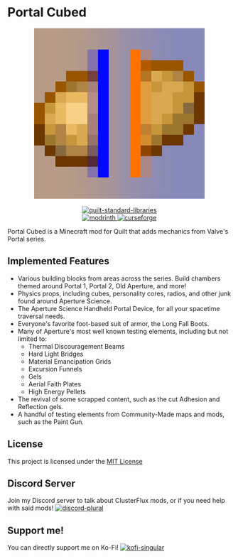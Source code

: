 # Portal Cubed

<p align="center">
  <img title="modicon" height="384" src="docs/logo.png">
</p>

<p align="center">
  <a href="https://quiltmc.org/" target="_blank">
    <img alt="quilt-standard-libraries" height="56" src="https://cdn.jsdelivr.net/npm/@intergrav/devins-badges@3/assets/cozy/requires/quilt-standard-libraries_vector.svg">

  </a>
  <br>
  <a href="https://modrinth.com/mod/portal-cubed" target="_blank">
    <img alt="modrinth" height="56" src="https://cdn.jsdelivr.net/npm/@intergrav/devins-badges@3/assets/cozy/available/modrinth_vector.svg">
  </a>
  <a href="https://www.curseforge.com/minecraft/mc-mods/portal-cubed" target="_blank">
    <img alt="curseforge" height="56" src="https://cdn.jsdelivr.net/npm/@intergrav/devins-badges@3/assets/cozy/available/curseforge_vector.svg">
  </a>
</p>

Portal Cubed is a Minecraft mod for Quilt that adds mechanics from Valve's Portal series.

## Implemented Features

- Various building blocks from areas across the series.  Build chambers themed around Portal 1, Portal 2, Old Aperture, and more!
- Physics props, including cubes, personality cores, radios, and other junk found around Aperture Science.
- The Aperture Science Handheld Portal Device, for all your spacetime traversal needs.
- Everyone's favorite foot-based suit of armor, the Long Fall Boots.
- Many of Aperture's most well known testing elements, including but not limited to:
  - Thermal Discouragement Beams
  - Hard Light Bridges
  - Material Emancipation Grids
  - Excursion Funnels
  - Gels
  - Aerial Faith Plates
  - High Energy Pellets
- The revival of some scrapped content, such as the cut Adhesion and Reflection gels.
- A handful of testing elements from Community-Made maps and mods, such as the Paint Gun.


## License
This project is licensed under the [MIT License](LICENSE)

## Discord Server
Join my Discord server to talk about ClusterFlux mods, or if you need help with said mods!
<a href="https://discord.gg/YyrsVRNBA8" target="_blank">
  <img alt="discord-plural" height="56" src="https://cdn.jsdelivr.net/npm/@intergrav/devins-badges@3/assets/cozy/social/discord-plural_vector.svg">
</a>


## Support me!
You can directly support me on Ko-Fi!
<a href="https://ko-fi.com/fusionflux/" target="_blank">
  <img alt="kofi-singular" height="56" src="https://cdn.jsdelivr.net/npm/@intergrav/devins-badges@3/assets/cozy/donate/kofi-singular_vector.svg">
</a>

